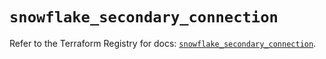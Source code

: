 # `snowflake_secondary_connection`

Refer to the Terraform Registry for docs: [`snowflake_secondary_connection`](https://registry.terraform.io/providers/snowflake-labs/snowflake/0.98.0/docs/resources/secondary_connection).
